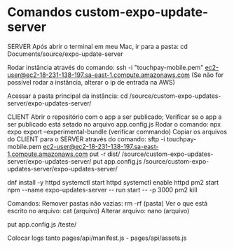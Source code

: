 # Comandos custom-expo-update-server

SERVER
Após abrir o terminal em meu Mac, ir para a pasta:
cd Documents/source/expo-update-server

Rodar instância através do comando:
ssh -i "touchpay-mobile.pem" ec2-user@ec2-18-231-138-197.sa-east-1.compute.amazonaws.com
(Se não for possível rodar a instância, alterar o ip de entrada na AWS)

Acessar a pasta principal da instância:
cd /source/custom-expo-updates-server/expo-updates-server/

CLIENT
Abrir o repositório com o app a ser publicado;
Verificar se o app a ser publicado está setado no arquivo app.config.js
Rodar o comando:
npx expo export –experimental-bundle (verificar commando)
Copiar os arquivos do CLIENT para o SERVER através do comando:
sftp -i touchpay-mobile.pem ec2-user@ec2-18-231-138-197.sa-east-1.compute.amazonaws.com
put -r dist/ /source/custom-expo-updates-server/expo-updates-server/
put app.config.js /source/custom-expo-updates-server/expo-updates-server/


dnf install -y httpd
systemctl start httpd
systemctl enable httpd
pm2 start npm --name expo-updates-server -- run start -- -p 3000
pm2 kill



Comandos:
Remover pastas não vazias: rm -rf (pasta)
Ver o que está escrito no arquivo: cat (arquivo)
Alterar arquivo: nano (arquivo)



put app.config.js /teste/

Colocar logs tanto pages/api/manifest.js - pages/api/assets.js
